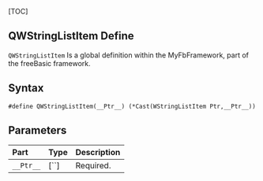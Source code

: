 [TOC]
## QWStringListItem Define

`QWStringListItem` Is a global definition within the MyFbFramework, part of the freeBasic framework.
## Syntax

```freeBasic
#define QWStringListItem(__Ptr__) (*Cast(WStringListItem Ptr,__Ptr__))
```

## Parameters

|Part|Type|Description|
| :------------ | :------------ | :------------ |
|`__Ptr__`|[``]|Required.|
